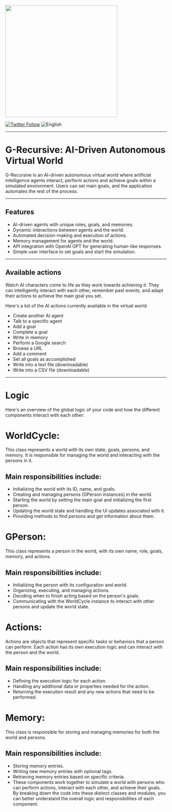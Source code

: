 <img src="https://user-images.githubusercontent.com/131910612/235371502-a12f5ceb-1495-4cab-b192-c75d08be69bc.png" height="350"/>


[![Twitter Follow](https://img.shields.io/twitter/follow/g_prompter?style=social)](https://twitter.com/g_prompter)
<img src="https://img.shields.io/badge/lang-English-blue.svg" alt="English"></a>

<hr>  

# G-Recursive: AI-Driven Autonomous Virtual World

G-Recursive is an AI-driven autonomous virtual world where artificial intelligence agents interact, perform actions and achieve goals within a simulated environment. Users can set main goals, and the application automates the rest of the process.

<hr>

## Features

-   AI-driven agents with unique roles, goals, and memories.
-   Dynamic interactions between agents and the world.
-   Automated decision-making and execution of actions.
-   Memory management for agents and the world.
-   API integration with OpenAI GPT for generating human-like responses.
-   Simple user interface to set goals and start the simulation.

<hr>

## Available actions
Watch AI characters come to life as they work towards achieving it. They can intelligently interact with each other, remember past events, and adapt their actions to achieve the main goal you set.

Here's a list of the AI actions currently available in the virtual world:
- Create another AI agent
- Talk to a specific agent
- Add a goal
- Complete a goal
- Write in memory
- Perform a Google search
- Browse a URL
- Add a comment
- Set all goals as accomplished
- Write into a text file (downloadable)
- Write into a CSV file (downloadable)


<hr>

# Logic

Here's an overview of the global logic of your code and how the different components interact with each other:

# WorldCycle:

This class represents a world with its own state, goals, persons, and memory. It is responsible for managing the world and interacting with the persons in it.

## Main responsibilities include:

-   Initializing the world with its ID, name, and goals.
-   Creating and managing persons (GPerson instances) in the world.
-   Starting the world by setting the main goal and initializing the first person.
-   Updating the world state and handling the UI updates associated with it.
-   Providing methods to find persons and get information about them.

# GPerson:

This class represents a person in the world, with its own name, role, goals, memory, and actions.

## Main responsibilities include:

-   Initializing the person with its configuration and world.
-   Organizing, executing, and managing actions.
-   Deciding when to finish acting based on the person's goals.
-   Communicating with the WorldCycle instance to interact with other persons and update the world state.

# Actions:

Actions are objects that represent specific tasks or behaviors that a person can perform. Each action has its own execution logic and can interact with the person and the world.

## Main responsibilities include:

-   Defining the execution logic for each action.
-   Handling any additional data or properties needed for the action.
-   Returning the execution result and any new actions that need to be performed.

# Memory:

This class is responsible for storing and managing memories for both the world and persons.

## Main responsibilities include:

-   Storing memory entries.
-   Writing new memory entries with optional tags.
-   Retrieving memory entries based on specific criteria.
-   These components work together to simulate a world with persons who can perform actions, interact with each other, and achieve their goals. By breaking down the code into these distinct classes and modules, you can better understand the overall logic and responsibilities of each component.
